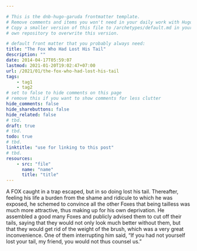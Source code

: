 ```yaml
---

# This is the dnb-hugo-garuda frontmatter template. 
# Remove comments and items you won't need in your daily work with Hugo.
# Copy a smaller version of this file to /archetypes/default.md in your
# own repository to overwrite this version.

# default front matter that you probably always need:
title: "The Fox Who Had Lost His Tail"
description: ""
date: 2014-04-17T05:59:07
lastmod: 2021-01-20T19:02:47+07:00
url: /2021/01/the-fox-who-had-lost-his-tail
tags:
    - tag1
    - tag2
# set to false to hide comments on this page
# remove this if you want to show comments for less clutter
hide_comments: false
hide_sharebuttons: false
hide_related: false
# tbd.
draft: true
# tbd.
todo: true
# tbd.
linktitle: "use for linking to this post"
# tbd.
resources:
    - src: "file"
      name: "name"
      title: "title"
---
```

A FOX caught in a trap escaped, but in so doing lost his tail. Thereafter, feeling his life a burden from the shame and ridicule to which he was exposed, he schemed to convince all the other Foxes that being tailless was much more attractive, thus making up for his own deprivation. He assembled a good many Foxes and publicly advised them to cut off their tails, saying that they would not only look much better without them, but that they would get rid of the weight of the brush, which was a very great inconvenience. One of them interrupting him said, “If you had not yourself lost your tail, my friend, you would not thus counsel us.”
